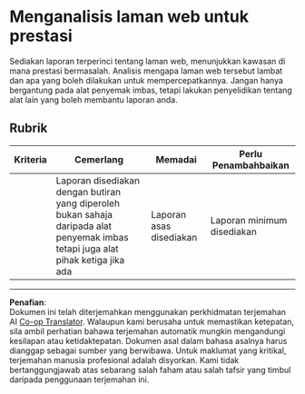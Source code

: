 <!--
CO_OP_TRANSLATOR_METADATA:
{
  "original_hash": "fc09b0fb314a5ab0507ba99216e6a843",
  "translation_date": "2025-08-27T22:22:45+00:00",
  "source_file": "5-browser-extension/3-background-tasks-and-performance/assignment.md",
  "language_code": "ms"
}
-->
# Menganalisis laman web untuk prestasi

Sediakan laporan terperinci tentang laman web, menunjukkan kawasan di mana prestasi bermasalah. Analisis mengapa laman web tersebut lambat dan apa yang boleh dilakukan untuk mempercepatkannya. Jangan hanya bergantung pada alat penyemak imbas, tetapi lakukan penyelidikan tentang alat lain yang boleh membantu laporan anda.

## Rubrik

| Kriteria | Cemerlang                                                                                                  | Memadai                     | Perlu Penambahbaikan          |
| -------- | ---------------------------------------------------------------------------------------------------------- | --------------------------- | ----------------------------- |
|          | Laporan disediakan dengan butiran yang diperoleh bukan sahaja daripada alat penyemak imbas tetapi juga alat pihak ketiga jika ada | Laporan asas disediakan     | Laporan minimum disediakan    |

---

**Penafian**:  
Dokumen ini telah diterjemahkan menggunakan perkhidmatan terjemahan AI [Co-op Translator](https://github.com/Azure/co-op-translator). Walaupun kami berusaha untuk memastikan ketepatan, sila ambil perhatian bahawa terjemahan automatik mungkin mengandungi kesilapan atau ketidaktepatan. Dokumen asal dalam bahasa asalnya harus dianggap sebagai sumber yang berwibawa. Untuk maklumat yang kritikal, terjemahan manusia profesional adalah disyorkan. Kami tidak bertanggungjawab atas sebarang salah faham atau salah tafsir yang timbul daripada penggunaan terjemahan ini.